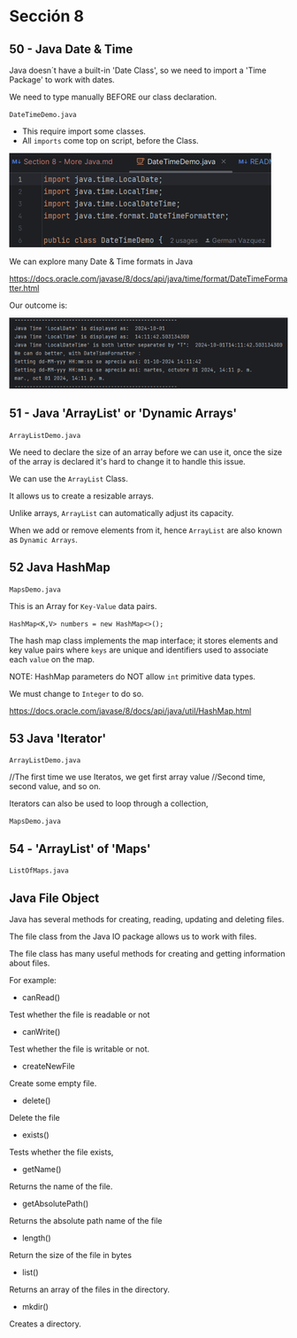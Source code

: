 # Sección 8

## 50 - Java Date & Time

Java doesn´t have a built-in 'Date Class', so we need to import a 'Time Package' to work with dates.

We need to type manually BEFORE our class declaration.

`DateTimeDemo.java`

- This require import some classes.
- All `imports` come top on script, before the Class.

![img.png](img.png)

We can explore many Date & Time formats in Java

https://docs.oracle.com/javase/8/docs/api/java/time/format/DateTimeFormatter.html

Our outcome is:

![img_1.png](img_1.png)

## 51 - Java 'ArrayList' or 'Dynamic Arrays'

`ArrayListDemo.java`

We need to declare the size of an array before we can use it, once the size of the array is declared
it's hard to change it to handle this issue.

We can use the `ArrayList` Class.

It allows us to create a resizable arrays.

Unlike arrays, `ArrayList` can automatically adjust its capacity.

When we add or remove elements from it, hence `ArrayList` are also known as `Dynamic Arrays`.

## 52 Java HashMap

`MapsDemo.java`

This is an Array for `Key-Value` data pairs.

`HashMap<K,V> numbers = new HashMap<>();`

The hash map class implements the map interface; it stores elements and key value pairs where `keys` are
unique and identifiers used to associate each `value` on the map.

NOTE: HashMap parameters do NOT allow `int` primitive data types.

We must change to `Integer` to do so.

https://docs.oracle.com/javase/8/docs/api/java/util/HashMap.html

## 53 Java 'Iterator'

`ArrayListDemo.java`

//The first time we use Iteratos, we get first array value
//Second time, second value, and so on.

Iterators can also be used to loop through a collection,

`MapsDemo.java`


## 54 - 'ArrayList' of 'Maps'

`ListOfMaps.java`


## Java File Object

Java has several methods for creating, reading, updating and deleting files.

The file class from the Java IO package allows us to work with files.

The file class has many useful methods for creating and getting information about files.

For example:

- canRead()

Test whether the file is readable or not

- canWrite()

Test whether the file is writable or not.


- createNewFile

Create some empty file.

- delete()

Delete the file

- exists()

Tests whether the file exists,

- getName()

Returns the name of the file.

- getAbsolutePath()

Returns the absolute path name of the file

- length()

Return the size of the file in bytes

- list()

Returns an array of the files in the directory.

- mkdir()

Creates a directory.